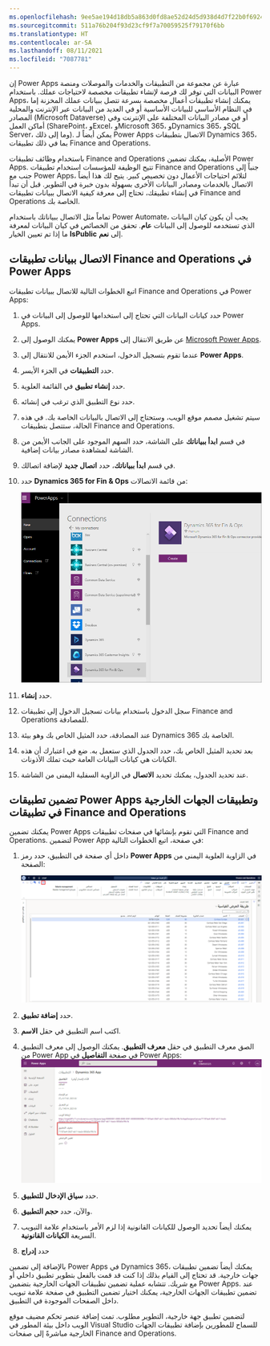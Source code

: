 ```yaml
---
ms.openlocfilehash: 9ee5ae194d18db5a863d0fd8ae52d24d5d938d4d7f22b0f6924664596670e4e8
ms.sourcegitcommit: 511a76b204f93d23cf9f7a70059525f79170f6bb
ms.translationtype: HT
ms.contentlocale: ar-SA
ms.lasthandoff: 08/11/2021
ms.locfileid: "7087781"
---
```

إن Power Apps عبارة عن مجموعة من التطبيقات والخدمات والموصلات ومنصة البيانات التي توفر لك فرصة لإنشاء تطبيقات مخصصة لاحتياجات عملك. باستخدام Power Apps، يمكنك إنشاء تطبيقات أعمال مخصصة بسرعة تتصل ببيانات عملك المخزنة إما في النظام الأساسي للبيانات الأساسية أو في العديد من البيانات عبر الإنترنت والمحلية المصادر (Microsoft Dataverse) أو في مصادر البيانات المختلفة على الإنترنت وفي أماكن العمل (SharePoint، وExcel، وMicrosoft 365، وDynamics 365، وSQL Server، وما إلى ذلك). يمكن أيضاً لـ Power Apps الاتصال بتطبيقات Dynamics 365، بما في ذلك تطبيقات Finance and Operations.

باستخدام وظائف تطبيقات Finance and Operations الأصلية، يمكنك تضمين Power Apps. تتيح الوظيفة للمؤسسات استخدام تطبيقات Finance and Operations جنباً إلى جنب مع Power Apps، لتلائم احتياجات الأعمال دون تخصيص كبير. يتيح لك هذا أيضاً الاتصال بالخدمات ومصادر البيانات الأخرى بسهولة بدون خبرة في التطوير.
قبل أن تبدأ في إنشاء تطبيقك، تحتاج إلى معرفة كيفية الاتصال ببيانات تطبيقات Finance and Operations الخاصة بك.

تماماً مثل الاتصال ببياناتك باستخدام Power Automate، يجب أن يكون كيان البيانات الذي تستخدمه للوصول إلى البيانات **عام**. تحقق من الخصائص في كيان البيانات لمعرفة ما إذا تم تعيين الخيار **IsPublic** إلى **نعم**.

## <a name="connect-to-finance-and-operations-apps-data-in-power-apps"></a>الاتصال ببيانات تطبيقات Finance and Operations في Power Apps  

اتبع الخطوات التالية للاتصال ببيانات تطبيقات Finance and Operations في Power Apps:

1.  حدد كيانات البيانات التي تحتاج إلى استخدامها للوصول إلى البيانات في Power Apps.
2.  يمكنك الوصول إلى **Power Apps** عن طريق الانتقال إلى [Microsoft Power Apps](https://powerapps.microsoft.com/?azure-portal=true).
3.  عندما تقوم بتسجيل الدخول، استخدم الجزء الأيمن للانتقال إلى **Power Apps**.
4.  حدد **التطبيقات** في الجزء الأيسر.
5.  حدد **إنشاء تطبيق** في القائمة العلوية.
6.  حدد نوع التطبيق الذي ترغب في إنشائه.
7.  سيتم تشغيل مصمم موقع الويب، وستحتاج إلى الاتصال بالبيانات الخاصة بك. في هذه الحالة، ستتصل بتطبيقات Finance and Operations.
8.  في قسم **ابدأ ببياناتك** على الشاشة، حدد السهم الموجود على الجانب الأيمن من الشاشة لمشاهدة مصادر بيانات إضافية.
9.  في قسم **ابدأ ببياناتك**، حدد **اتصال جديد** لإضافة اتصالك.
10. حدد **Dynamics 365 for Fin & Ops** من قائمة الاتصالات:

    ![لقطة شاشة توضح كيفية إعداد اتصال جديد بـ Dynamics 365 Finance باستخدام Power Apps.](../media/connect.png)
11. حدد **إنشاء**. 
12. سجل الدخول باستخدام بيانات تسجيل الدخول إلى تطبيقات Finance and Operations للمصادقة.
13. عند المصادقة، حدد المثيل الخاص بك وهو بيئة Dynamics 365 الخاصة بك.
14. بعد تحديد المثيل الخاص بك، حدد الجدول الذي ستعمل به. ضع في اعتبارك أن هذه الكيانات هي كيانات البيانات العامة حيث تملك الأذونات.
15. عند تحديد الجدول، يمكنك تحديد **الاتصال** في الزاوية السفلية اليمنى من الشاشة.

## <a name="embed-power-apps-and-third-party-apps-in-finance-and-operations-apps"></a>تضمين تطبيقات Power Apps وتطبيقات الجهات الخارجية في تطبيقات Finance and Operations

يمكنك تضمين Power Apps التي تقوم بإنشائها في صفحات تطبيقات Finance and Operations. لتضمين Power App في صفحة، اتبع الخطوات التالية:

1. داخل أي صفحة في التطبيق، حدد رمز **Power Apps** في الزاوية العلوية اليمنى من الصفحة:

    ![لقطة شاشة تُظهر موضع رمز Power Apps.](../media/power-apps-icon-ss.png)
2. حدد **إضافة تطبيق**.
3. اكتب اسم التطبيق في حقل **الاسم**. 
4. الصق معرف التطبيق في حقل **معرف التطبيق**. يمكنك الوصول إلى معرف التطبيق من Power App في صفحة **التفاصيل** في Power Apps: ![لقطة شاشة لصفحة التفاصيل مع تمييز معرف التطبيق.](../media/app-id-ssm.png)
5. حدد **سياق الإدخال للتطبيق**.
6. والآن، حدد **حجم التطبيق**. 
7. يمكنك أيضاً تحديد الوصول للكيانات القانونية إذا لزم الأمر باستخدام علامة التبويب السريعة **الكيانات القانونية**.
8. حدد **إدراج**

بالإضافة إلى تضمين Power Apps في Dynamics 365، يمكنك أيضاً تضمين تطبيقات جهات خارجية. قد تحتاج إلى القيام بذلك إذا كنت قد قمت بالفعل بتطوير تطبيق داخلي أو مع شريك.  تتشابه عملية تضمين تطبيقات الجهات الخارجية بتضمين Power Apps. عند تضمين تطبيقات الجهات الخارجية، يمكنك اختيار تضمين التطبيق في صفحة علامة تبويب داخل الصفحات الموجودة في التطبيق.

لتضمين تطبيق جهة خارجية، التطوير مطلوب. تمت إضافة عنصر تحكم مضيف موقع الويب داخل بيئة المطور في Visual Studio للسماح للمطورين بإضافة تطبيقات الجهات الخارجية مباشرةً إلى صفحات Finance and Operations. 
